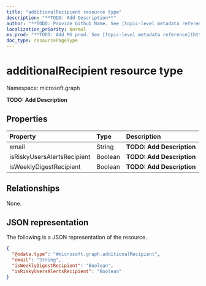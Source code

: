 ```yaml
---
title: "additionalRecipient resource type"
description: "**TODO: Add Description**"
author: "**TODO: Provide Github Name. See [topic-level metadata reference](https://msgo.azurewebsites.net/add/document/guidelines/metadata.html#topic-level-metadata)**"
localization_priority: Normal
ms.prod: "**TODO: Add MS prod. See [topic-level metadata reference](https://msgo.azurewebsites.net/add/document/guidelines/metadata.html#topic-level-metadata)**"
doc_type: resourcePageType
---
```


# additionalRecipient resource type

Namespace: microsoft.graph



**TODO: Add Description**

## Properties
|Property|Type|Description|
|:---|:---|:---|
|email|String|**TODO: Add Description**|
|isRiskyUsersAlertsRecipient|Boolean|**TODO: Add Description**|
|isWeeklyDigestRecipient|Boolean|**TODO: Add Description**|

## Relationships
None.

## JSON representation
The following is a JSON representation of the resource.
<!-- {
  "blockType": "resource",
  "@odata.type": "microsoft.graph.additionalRecipient"
}
-->
``` json
{
  "@odata.type": "#microsoft.graph.additionalRecipient",
  "email": "String",
  "isWeeklyDigestRecipient": "Boolean",
  "isRiskyUsersAlertsRecipient": "Boolean"
}
```

